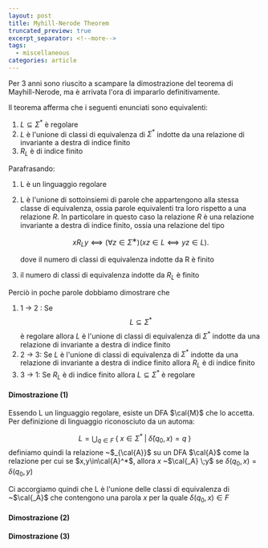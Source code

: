 ```yaml
---
layout: post
title: Myhill-Nerode Theorem
truncated_preview: true
excerpt_separator: <!--more-->
tags:
  - miscellaneous
categories: article
---
```

<!--more-->
Per 3 anni sono riuscito a scampare la dimostrazione del teorema di Mayhill-Nerode, ma è arrivata l'ora di impararlo definitivamente.

Il teorema afferma che i seguenti enunciati sono equivalenti:
1. $L \subseteq \Sigma^*$ è regolare
2. $L$ è l'unione di classi di equivalenza di $\Sigma^*$ indotte da una relazione di invariante a destra di indice finito
3. $R_{L}$ è di indice finito

Parafrasando:
1. L è un linguaggio regolare
2. L è l'unione di sottoinsiemi di parole che appartengono alla stessa classe di equivalenza, ossia parole equivalenti tra loro rispetto a una relazione $R$. In particolare in questo caso la relazione $R$ è una relazione invariante a destra di indice finito, ossia una relazione del tipo
   
   $$
   xR_{L}​y⟺(∀z∈Σ^∗)(xz∈L⟺yz∈L).
   $$
   
   dove il numero di classi di equivalenza indotte da R è finito
3. il numero di classi di equivalenza indotte da $R_L$ è finito

Perciò in poche parole dobbiamo dimostrare che
1. 1 -> 2 : Se $$L\subseteq\Sigma^*$$ è regolare allora $L$ è l'unione di classi di equivalenza di $\Sigma^*$ indotte da una relazione di invariante a destra di indice finito
2. 2 -> 3: Se $L$ è l'unione di classi di equivalenza di $\Sigma^*$ indotte da una relazione di invariante a destra di indice finito allora $R_{L}$ è di indice finito
3. 3 -> 1: Se $R_{L}$ è di indice finito allora  $L \subseteq \Sigma^*$ è regolare

#### Dimostrazione (1)
Essendo L un linguaggio regolare, esiste un DFA $\cal{M}$ che lo accetta.
Per definizione di linguaggio riconosciuto da un automa:

$$
L = \bigcup_{q \in F} \;\{\;x\in\Sigma^* \;| \;\hat{\delta}(q_{0}, x) = q \;\}
$$
definiamo quindi la relazione ~$_{\cal{A}}$ su un DFA $\cal{A}$ come la relazione per cui se $x,y\in\cal{A}^*$, allora $x$ ~$\cal{_A} \;y$ se $\delta(q_0, x) = \delta(q_0,y)$

Ci accorgiamo quindi che L è l'unione delle classi di equivalenza di ~$\cal{_A}$ che contengono una parola $x$ per la quale $\delta(q_0,x) \in F$ 


#### Dimostrazione (2)

#### Dimostrazione (3)
